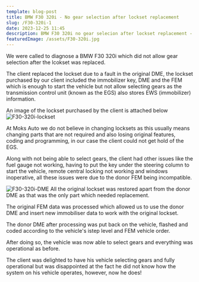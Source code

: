 ```yaml
---
template: blog-post
title: BMW F30 320i - No gear selection after lockset replacement
slug: /F30-320i-1
date: 2023-12-25 11:45
description: BMW F30 320i no gear selecion after lockset replacement - fixed by MOK'S AUTO
featuredImage: /assets/F30-320i.jpg
---
```

We were called to diagnose a BMW F30 320i which did not allow gear selection after the lcokset was replaced.

The client replaced the lockset due to a fault in the original DME, the lockset purchased by our client included the immobilizer key, DME and the FEM which is enough to start the vehicle but not allow selecting gears as the transmission control unit (known as the EGS) also stores EWS (immobilizer) information. 

An image of the lockset purchased by the client is attached below
![F30-320i-lockset](/assets/F30-320i-lockset.jpg "F30-320i-lockset")

At Moks Auto we do not believe in changing locksets as this usually means changing parts that are not required and also losing original features, coding and programming, in our case the client could not get hold of the EGS.

Along with not being able to select gears, the client had other issues like the fuel gauge not working, having to put the key under the steering column to start the vehicle, remote central locking not working and windows inoperative, all these issues were due to the donor FEM being incompatible.

![F30-320i-DME](/assets/F30-320i-DME.jpg "F30-320i-DME")
All the original lockset was restored apart from the donor DME as that was the only part which needed replacement. 

The original FEM data was processed which allowed us to use the donor DME and insert new immobiliser data to work with the original lockset.

The donor DME after processing was put back on the vehicle, flashed and coded according to the vehicle's istep level and FEM vehicle order.

After doing so, the vehicle was now able to select gears and everything was operational as before.

The client was delighted to have his vehicle selecting gears and fully operational but was disappointed at the fact he did not know how the system on his vehicle operates, however, now he does!
